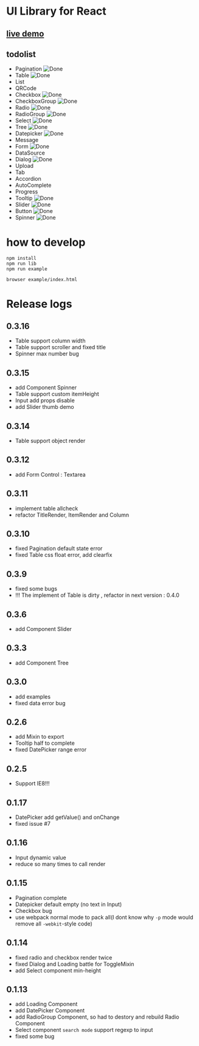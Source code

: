 [1]:https://cdn2.iconfinder.com/static/b8f60f4d8c7eba9114a36481bae51c41/assets/img/checkmark-green.png
# UI Library for React

## [live demo](http://5doe.com/custom/react-component/example/)

## todolist

* Pagination ![Done][1]
* Table ![Done][1]
* List
* QRCode
* Checkbox ![Done][1]
* CheckboxGroup ![Done][1]
* Radio ![Done][1]
* RadioGroup ![Done][1]
* Select ![Done][1]
* Tree ![Done][1]
* Datepicker ![Done][1]
* Message
* Form ![Done][1]
* DataSource
* Dialog ![Done][1]
* Upload
* Tab
* Accordion
* AutoComplete
* Progress
* Tooltip ![Done][1]
* Slider ![Done][1]
* Button ![Done][1]
* Spinner ![Done][1]

# how to develop

```
npm install
npm run lib
npm run example

browser example/index.html
```

# Release logs

## 0.3.16

* Table support column width
* Table support scroller and fixed title
* Spinner max number bug

## 0.3.15

* add Component Spinner
* Table support custom itemHeight
* Input add props disable
* add Slider thumb demo

## 0.3.14

* Table support object render

## 0.3.12

* add Form Control : Textarea

## 0.3.11

* implement table allcheck
* refactor TitleRender,  ItemRender and Column

## 0.3.10

* fixed Pagination default state error
* fixed Table css float error, add clearfix

## 0.3.9

* fixed some bugs
* !!! The implement of Table is dirty , refactor in next version : 0.4.0

## 0.3.6

* add Component Slider

## 0.3.3

* add Component Tree

## 0.3.0

* add examples
* fixed data error bug

## 0.2.6

* add Mixin to export
* Tooltip half to complete
* fixed DatePicker range error

## 0.2.5

* Support IE8!!!

## 0.1.17

* DatePicker add getValue() and onChange
* fixed issue #7

## 0.1.16

* Input dynamic value
* reduce so many times to call render

## 0.1.15

* Pagination complete
* Datepicker default empty (no text in Input)
* Checkbox bug
* use webpack normal mode to pack all(I dont know why ```-p``` mode would remove all ```-webkit```-style code)

## 0.1.14

* fixed radio and checkbox render twice
* fixed Dialog and Loading battle for ToggleMixin
* add Select component min-height

## 0.1.13

* add Loading Component
* add DatePicker Component
* add RadioGroup Component, so had to destory and rebuild Radio Component
* Select component ```search mode``` support regexp to input
* fixed some bug


